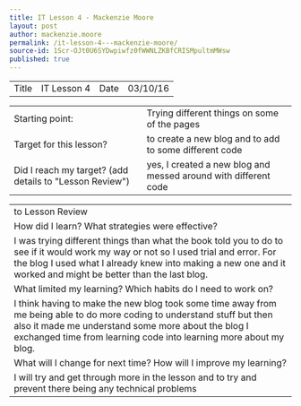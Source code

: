 ```yaml
---
title: IT Lesson 4 - Mackenzie Moore
layout: post
author: mackenzie.moore
permalink: /it-lesson-4---mackenzie-moore/
source-id: 1Scr-OJt0U6SYDwpiwfz0fWWNLZKBfCRISMpultmMWsw
published: true
---
```

<table>
  <tr>
    <td>Title</td>
    <td>IT Lesson 4</td>
    <td>Date</td>
    <td>03/10/16</td>
  </tr>
</table>


<table>
  <tr>
    <td>Starting point:</td>
    <td>Trying different things on some of the pages</td>
  </tr>
  <tr>
    <td>Target for this lesson?</td>
    <td>to create a new blog and to add to some different code</td>
  </tr>
  <tr>
    <td>Did I reach my target? 
(add details to "Lesson Review")</td>
    <td>yes, I created a new blog and messed around with different code</td>
  </tr>
</table>


<table>
  <tr>
    <td>to Lesson Review</td>
  </tr>
  <tr>
    <td>How did I learn? What strategies were effective? </td>
  </tr>
  <tr>
    <td>I was trying different things than what the book told you to do to see if it would work my way or not so I used trial and error. For the blog I used what I already knew into making a new one and it worked and might be better than the last blog.</td>
  </tr>
  <tr>
    <td>What limited my learning? Which habits do I need to work on? </td>
  </tr>
  <tr>
    <td>I think having to make the new blog took some time away from me being able to do more coding to understand stuff but then also it made me understand some more about the blog I exchanged time from learning code into learning more about my blog.</td>
  </tr>
  <tr>
    <td>What will I change for next time? How will I improve my learning?</td>
  </tr>
  <tr>
    <td>I will try and get through more in the lesson and to try and prevent there being any technical problems</td>
  </tr>
</table>


